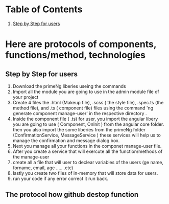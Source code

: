 # Table of Contents
1. [Step by Step for users](#step-by-step-for-users)

# Here are protocols of components, functions/method, technologíes 

## Step by Step for users
 1. Download the primeNg liberies useing the commands 
 1. Import all the module you are going to use in the  admin module file of your project
 1. Create 4 files the .html (Makeup file), .scss ( the style file), .spec.ts (the method file), and .ts ( component file) files using the command 'ng generate component manage-user' in the respective directory .
 1. Inside the component file ( .ts) for user, you import the angular libery you are going to use ( Component, OnInit ) from the angular core folder. then you also import the some liberies from the primeNg folder (ConfirmationService, MessageService ) these services will help us to manage the confirmation and message dialog box.
 1. Next you manage all your functions in the componet manage-user file.
 1. After you create a service that will exercute all the function/methods of the manage-user
 1. create all a file that will user to declear variables of the users (ge name, forname, email, age .......etc)
 1. lastly you create two files of in-memory that will store data for users.
 1. run your code if any error correct it run back.

## The protocol how github destop function
